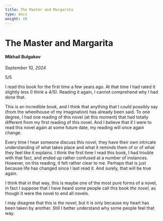 ```yaml
---
title: The Master and Margarita
type: docs
weight: 10
---
```


# The Master and Margarita

#### Mikhail Bulgakov

*September 10, 2024*

5/5

I read this book for the first time a few years ago. At that time I had rated it slightly less (I think a 4/5). Reading it again, I cannot comprehend why I had done that.  

This is an incredible book, and I think that anything that I could possibly say (from the wheelhouse of my imagination) has already been said. To one degree, I had one reading of this novel (at this moment) that had totally different from my first reading of this novel. And I believe that if I were to read this novel again at some future date, my reading will once again change.  

Every time I hear someone discuss this novel, they have their own intricate understanding of what takes place and what it reminds them of or of what they feel like it explains. I think the first time I read this book, I had trouble with that fact, and ended up rather confused at a number of instances. However, on this reading, it felt rather clear to me. Perhaps that is just because life has changed since I last read it. And surely, that will be true again.  

I think that in that way, this is maybe one of the most pure forms of a novel, in fact I suppose that I have heard some people call this book *the novel*, as though it were the novel to end all novels.  

I may disagree that this is *the novel*, but it is only because my heart has been taken by another. Still I better understand why some people feel that way.

